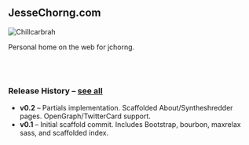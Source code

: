 ## JesseChorng.com

![Chillcarbrah](http://i.imgur.com/NzOFLm3.jpg)

Personal home on the web for jchorng.

<br><br>

### Release History – [see all](https://github.com/maxrelax/jessechorng/releases)

* **v0.2** – Partials implementation. Scaffolded About/Syntheshredder pages. OpenGraph/TwitterCard support.
* **v0.1** – Initial scaffold commit. Includes Bootstrap, bourbon, maxrelax sass, and scaffolded index.
